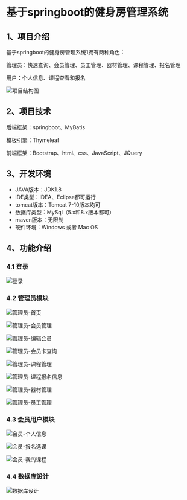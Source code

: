 # 基于springboot的健身房管理系统


## 1、项目介绍

基于springboot的健身房管理系统1拥有两种角色：

管理员：快速查询、会员管理、员工管理、器材管理、课程管理、报名管理

用户：个人信息、课程查看和报名

![项目结构图](https://project-images-1256969109.cos.ap-chongqing.myqcloud.com/Typora-Images/202207142154718.png)


## 2、项目技术

后端框架：springboot、MyBatis

模板引擎：Thymeleaf

前端框架：Bootstrap、html、css、JavaScript、JQuery

## 3、开发环境

- JAVA版本：JDK1.8
- IDE类型：IDEA、Eclipse都可运行
- tomcat版本：Tomcat 7-10版本均可
- 数据库类型：MySql（5.x和8.x版本都可） 
- maven版本：无限制
- 硬件环境：Windows 或者 Mac OS


## 4、功能介绍

### 4.1 登录

![登录](https://project-images-1256969109.cos.ap-chongqing.myqcloud.com/Typora-Images/202207142154958.jpg)

### 4.2 管理员模块

![管理员-首页](https://project-images-1256969109.cos.ap-chongqing.myqcloud.com/Typora-Images/202207142155256.jpg)

![管理员-会员管理](https://project-images-1256969109.cos.ap-chongqing.myqcloud.com/Typora-Images/202207142155280.jpg)

![管理员-编辑会员](https://project-images-1256969109.cos.ap-chongqing.myqcloud.com/Typora-Images/202207142154423.jpg)

![管理员-会员卡查询](https://project-images-1256969109.cos.ap-chongqing.myqcloud.com/Typora-Images/202207142155676.jpg)

![管理员-课程管理](https://project-images-1256969109.cos.ap-chongqing.myqcloud.com/Typora-Images/202207142155478.jpg)

![管理员-课程报名信息](https://project-images-1256969109.cos.ap-chongqing.myqcloud.com/Typora-Images/202207142155838.jpg)

![管理员-器材管理](https://project-images-1256969109.cos.ap-chongqing.myqcloud.com/Typora-Images/202207142155155.jpg)

![管理员-员工管理](https://project-images-1256969109.cos.ap-chongqing.myqcloud.com/Typora-Images/202207142155175.jpg)

### 4.3 会员用户模块

![会员-个人信息](https://project-images-1256969109.cos.ap-chongqing.myqcloud.com/Typora-Images/202207142155709.jpg)

![会员-报名选课](https://project-images-1256969109.cos.ap-chongqing.myqcloud.com/Typora-Images/202207142155382.jpg)

![会员-我的课程](https://project-images-1256969109.cos.ap-chongqing.myqcloud.com/Typora-Images/202207142155744.jpg)

### 4.4 数据库设计

![数据库设计](https://project-images-1256969109.cos.ap-chongqing.myqcloud.com/Typora-Images/202207142156906.png)

